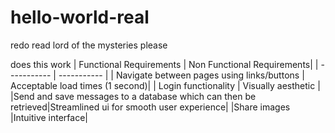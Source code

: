# hello-world-real
redo
read lord of the mysteries please


does this work
| Functional Requirements | Non Functional Requirements|
| ----------- | ----------- |
| Navigate between pages using links/buttons | Acceptable load times (1 second)|
| Login functionality | Visually aesthetic |
|Send and save messages to a database which can then be retrieved|Streamlined ui for smooth user experience|
|Share images |Intuitive interface|